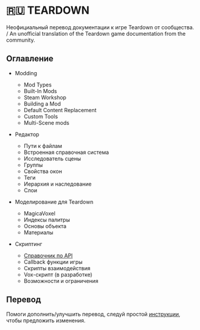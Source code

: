 # 🇷🇺 TEARDOWN

Неофициальный перевод документации к игре Teardown от сообщества. / An unofficial translation of the Teardown game documentation from the community.

## Оглавление
* Modding
  * Mod Types
  * Built-In Mods
  * Steam Workshop
  * Building a Mod
  * Default Content Replacement
  * Custom Tools
  * Multi-Scene mods

* Редактор
  * Пути к файлам
  * Встроенная справочная система
  * Исследователь сцены
  * Группы
  * Свойства окон
  * Теги
  * Иерархия и наследование
  * Слои
  
* Моделирование для Teardown
  * MagicaVoxel
  * Индексы палитры
  * Основы объекта
  * Материалы
  
* Скриптинг
  * [Справочник по API](/docs/api.md)
  * Сallback функции игры
  * Скрипты взаимодействия
  * Vox-скрипт (в разработке)
  * Возможности и ограничения

## Перевод
Помоги дополнить/улучшить перевод, следуй простой [инструкции](https://github.com/firstcontributions/first-contributions/blob/master/translations/README.ru.md), чтобы предложить изменения. 